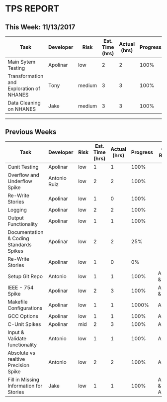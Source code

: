 # TPS REPORT

## This Week: 11/13/2017
Task | Developer | Risk | Est. Time (hrs) | Actual (hrs) | Progress | Code Review
--- | --- | --- | --- | --- | --- | ---
Main Sytem Testing | Apolinar  | low | 2 | 2 | 100% | 
Transformation and Exploration of NHANES | Tony  | medium | 3 | 3 | 100% | 
Data Cleaning on NHANES | Jake  | medium | 3 | 3 | 100% | 

____
## Previous Weeks
Task | Developer | Risk | Est. Time (hrs) | Actual (hrs) | Progress | Code Review
--- | --- | --- | --- | --- | --- | ---
Cunit Testing | Apolinar | low | 1 | 1 | 100% | 
Overflow and Underflow Spike | Antonio Ruiz | low | 2 | 2 | 100% | 
Re-Write Stories | Apolinar  | low | 1 | 0 | 100% | 
Logging | Apolinar  | low | 2 | 2 | 100% | 
Output Functionality | Apolinar | low | 1 | 1 | 100% | 
Documentation & Coding Standards Spikes | Apolinar | low | 2 | 2 | 25% | 
Re-Write Stories | Apolinar  | low | 1 | 0 | 0% | 
Setup Git Repo | Antonio | low | 1 | 1 | 100% | Apolinar & Jake
IEEE - 754 Spike | Apolinar | low | 2 | 3 | 100% | Antonio & Jake
Makefile Configurations | Apolinar | low | 1 | 1 |  1000% | Antonio
GCC Options  | Apolinar | low | 1 | 1 | 100% | Antonio
C-Unit Spikes  | Apolinar | mid | 2 |  3 | 100% | Antonio
Input & Validate functionality | Antonio | low | 1 | 1 | 100% | Apolinar
Absolute vs realtive Precision Spike | Antonio | low | 2 | 2 | 100% | Apolinar
Fill in Missing Information for Stories | Jake | low | 1 | 1 | 100% | Antonio & Apolinar
